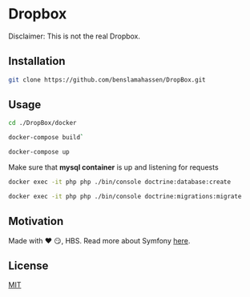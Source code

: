 # Dropbox
Disclaimer: This is not the real Dropbox.

## Installation

```bash
git clone https://github.com/benslamahassen/DropBox.git
```

## Usage

```bash
cd ./DropBox/docker
```

```bash
docker-compose build`
```

```bash
docker-compose up
```
Make sure that **mysql container** is up and listening for requests
```bash
docker exec -it php php ./bin/console doctrine:database:create
```

```bash
docker exec -it php php ./bin/console doctrine:migrations:migrate
```

## Motivation
Made with :heart: :smirk:, HBS.
Read more about Symfony [here](https://www.symfony.com/doc/current/index.html).

## License
[MIT](https://github.com/benslamahassen/DropBox/blob/master/LICENSE.md)